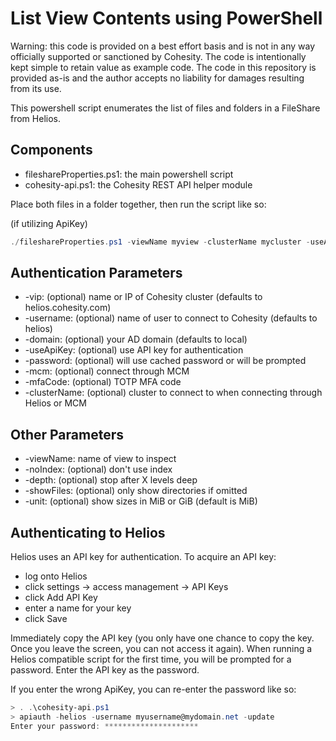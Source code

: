 # List View Contents using PowerShell

Warning: this code is provided on a best effort basis and is not in any way officially supported or sanctioned by Cohesity. The code is intentionally kept simple to retain value as example code. The code in this repository is provided as-is and the author accepts no liability for damages resulting from its use.

This powershell script enumerates the list of files and folders in a FileShare from Helios.

## Components

* fileshareProperties.ps1: the main powershell script
* cohesity-api.ps1: the Cohesity REST API helper module

Place both files in a folder together, then run the script like so:

(if utilizing ApiKey)
```powershell
./fileshareProperties.ps1 -viewName myview -clusterName mycluster -useApiKey
```

## Authentication Parameters

* -vip: (optional) name or IP of Cohesity cluster (defaults to helios.cohesity.com)
* -username: (optional) name of user to connect to Cohesity (defaults to helios)
* -domain: (optional) your AD domain (defaults to local)
* -useApiKey: (optional) use API key for authentication
* -password: (optional) will use cached password or will be prompted
* -mcm: (optional) connect through MCM
* -mfaCode: (optional) TOTP MFA code
* -clusterName: (optional) cluster to connect to when connecting through Helios or MCM

## Other Parameters

* -viewName: name of view to inspect
* -noIndex: (optional) don't use index
* -depth: (optional) stop after X levels deep
* -showFiles: (optional) only show directories if omitted
* -unit: (optional) show sizes in MiB or GiB (default is MiB)


## Authenticating to Helios

Helios uses an API key for authentication. To acquire an API key:

* log onto Helios
* click settings -> access management -> API Keys
* click Add API Key
* enter a name for your key
* click Save

Immediately copy the API key (you only have one chance to copy the key. Once you leave the screen, you can not access it again). When running a Helios compatible script for the first time, you will be prompted for a password. Enter the API key as the password.

If you enter the wrong ApiKey, you can re-enter the password like so:

```powershell
> . .\cohesity-api.ps1
> apiauth -helios -username myusername@mydomain.net -update
Enter your password: *********************
```